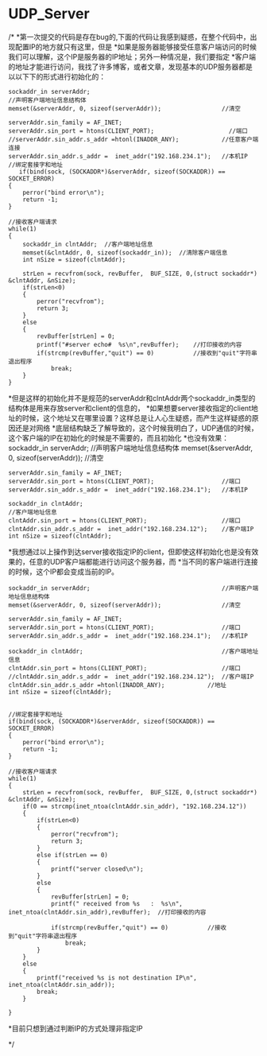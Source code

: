 # UDP_Server
/*
  *第一次提交的代码是存在bug的,下面的代码让我感到疑惑，在整个代码中，出现配置IP的地方就只有这里，但是
  *如果是服务器能够接受任意客户端访问的时候我们可以理解，这个IP是服务器的IP地址；另外一种情况是，我们要指定
  *客户端的地址才能进行访问，我找了许多博客，或者文章，发现基本的UDP服务器都是以以下下的形式进行初始化的：
	
	sockaddr_in serverAddr;										          //声明客户端地址信息结构体
 	memset(&serverAddr, 0, sizeof(serverAddr));					//清空
  
	serverAddr.sin_family = AF_INET;
	serverAddr.sin_port = htons(CLIENT_PORT);					  //端口
	//serverAddr.sin_addr.s_addr =htonl(INADDR_ANY);			//任意客户端连接
	serverAddr.sin_addr.s_addr =  inet_addr("192.168.234.1");	//本机IP
   	//绑定套接字和地址
	   if(bind(sock, (SOCKADDR*)&serverAddr, sizeof(SOCKADDR)) == SOCKET_ERROR)
	{
		perror("bind error\n");
		return -1;
	}

	//接收客户端请求
	while(1)
	{
		sockaddr_in clntAddr;  //客户端地址信息
		memset(&clntAddr, 0, sizeof(sockaddr_in));	//清除客户端信息
		int nSize = sizeof(clntAddr);

		strLen = recvfrom(sock, revBuffer,  BUF_SIZE, 0,(struct sockaddr*) &clntAddr, &nSize);
		if(strLen<0)
		{
			perror("recvfrom");
			return 3;
		}
		else
		{
			revBuffer[strLen] = 0;
			printf("#server echo#  %s\n",revBuffer);	//打印接收的内容
			if(strcmp(revBuffer,"quit") == 0)			//接收到"quit"字符串退出程序
				break;
		}
	}
  
  *但是这样的初始化并不是规范的serverAddr和clntAddr两个sockaddr_in类型的结构体是用来存放server和client的信息的，
  *如果想要server接收指定的client地址的时候，这个地址又在哪里设置？这样总是让人心生疑惑，而产生这样疑惑的原因还是对网络
  *底层结构缺乏了解导致的，这个时候我明白了，UDP通信的时候，这个客户端的IP在初始化的时候是不需要的，而且初始化
  *也没有效果：
  sockaddr_in serverAddr;										//声明客户端地址信息结构体
	memset(&serverAddr, 0, sizeof(serverAddr));					//清空

	serverAddr.sin_family = AF_INET;
	serverAddr.sin_port = htons(CLIENT_PORT);					//端口
	serverAddr.sin_addr.s_addr =  inet_addr("192.168.234.1");	//本机IP
		
	sockaddr_in clntAddr;										          //客户端地址信息
	clntAddr.sin_port = htons(CLIENT_PORT);						//端口
	clntAddr.sin_addr.s_addr =  inet_addr("192.168.234.12");	//客户端IP
	int nSize = sizeof(clntAddr);
  
  *我想通过以上操作到达server接收指定IP的client，但即使这样初始化也是没有效果的，任意的UDP客户端都能进行访问这个服务器，而
  *当不同的客户端进行连接的时候，这个IP都会变成当前的IP。
  
    sockaddr_in serverAddr;										//声明客户端地址信息结构体
	memset(&serverAddr, 0, sizeof(serverAddr));					//清空

	serverAddr.sin_family = AF_INET;
	serverAddr.sin_port = htons(CLIENT_PORT);					//端口
	serverAddr.sin_addr.s_addr =  inet_addr("192.168.234.1");	//本机IP
		
	sockaddr_in clntAddr;										//客户端地址信息
	clntAddr.sin_port = htons(CLIENT_PORT);						//端口
	//clntAddr.sin_addr.s_addr =  inet_addr("192.168.234.12");	//客户端IP
	clntAddr.sin_addr.s_addr =htonl(INADDR_ANY);			//地址
	int nSize = sizeof(clntAddr);


	//绑定套接字和地址
	if(bind(sock, (SOCKADDR*)&serverAddr, sizeof(SOCKADDR)) == SOCKET_ERROR)
	{
		perror("bind error\n");
		return -1;
	}

	//接收客户端请求
	while(1)
	{
		strLen = recvfrom(sock, revBuffer,  BUF_SIZE, 0,(struct sockaddr*) &clntAddr, &nSize);
		if(0 == strcmp(inet_ntoa(clntAddr.sin_addr), "192.168.234.12"))
		{			
			if(strLen<0)
			{
				perror("recvfrom");
				return 3;
			}
			else if(strLen == 0)
			{
				printf("server closed\n");
			}
			else
			{
				revBuffer[strLen] = 0;
				printf(" received from %s   :  %s\n", inet_ntoa(clntAddr.sin_addr),revBuffer);	//打印接收的内容

				if(strcmp(revBuffer,"quit") == 0)			//接收到"quit"字符串退出程序
					break;
			}
		}
		else
		{
			printf("received %s is not destination IP\n", inet_ntoa(clntAddr.sin_addr));
			break;
		}

	}

  *目前只想到通过判断IP的方式处理非指定IP



*/

